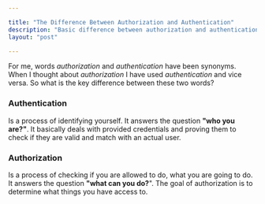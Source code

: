 ```yaml
---

title: "The Difference Between Authorization and Authentication"
description: "Basic difference between authorization and authentication."
layout: "post"

---
```


For me, words *authorization* and *authentication* have been synonyms. When I thought about *authorization* I have used *authentication* and
vice versa. 
So what is the key difference between these two words?

### Authentication
Is a process of identifying yourself. It answers the question **"who you are?"**. It basically deals with provided credentials and
proving them to check if they are valid and match with an actual user.

### Authorization
Is a process of checking if you are allowed to do, what you are going to do. It answers the question **"what can you do?**". The goal of 
authorization is to determine what things you have access to.
